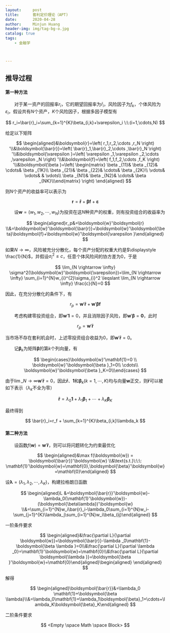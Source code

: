 ```yaml
---
layout:     post
title:      套利定价理论（APT)
date:       2020-04-28
author:     Minjun Huang
header-img: img/tag-bg-o.jpg
catalog: true
tags:
    - 金融学



---
```


<head>
    <script src="https://cdn.mathjax.org/mathjax/latest/MathJax.js?config=TeX-AMS-MML_HTMLorMML" type="text/javascript"></script>
    <script type="text/x-mathjax-config">
        MathJax.Hub.Config({
            tex2jax: {
            skipTags: ['script', 'noscript', 'style', 'textarea', 'pre'],
            inlineMath: [['$','$']]
            }
        });
    </script>
</head>


## 推导过程

#### 第一种方法

&emsp;&emsp;对于某一资产的回报率$r_i$，它的期望回报率为$\bar{r}_i$，风险因子为$f_k$，个体风险为$\varepsilon_i$，假设共有$N$个资产，$K$个风险因子，根据多因子模型有



$$
r_i=\bar{r}_i+\sum_{k=1}^{K}\beta_{i,k}+\varepsilon_i \:\:(i=1,\cdots,N)
$$



给定以下矩阵



$$
\begin{aligned}&\boldsymbol{r}=\left( r_1,r_2,\cdots ,r_N \right) '\\&\boldsymbol{\bar{r}}=\left( \bar{r}_1,\bar{r}_2,\cdots ,\bar{r}_N \right) '\\&\boldsymbol{\varepsilon }=\left( \varepsilon _1,\varepsilon _2,\cdots ,\varepsilon _N \right) '\\&\boldsymbol{f}=\left( f_1,f_2,\cdots ,f_K \right) '\\&\boldsymbol{\beta }=\left( \begin{matrix}	\beta _{11}&		\beta _{12}&		\cdots&		\beta _{1K}\\	\beta _{21}&		\beta _{22}&		\cdots&		\beta _{2K}\\	\vdots&		\vdots&		&		\vdots\\	\beta _{N1}&		\beta _{N2}&		\cdots&		\beta _{NK}\\\end{matrix} \right) \end{aligned}
$$



则$N$个资产的收益率可以表示为



$$
\boldsymbol{r}=\boldsymbol{\bar{r}}+\boldsymbol{\beta f}+\boldsymbol{\varepsilon}
$$



&emsp;&emsp;设$\boldsymbol{w}=(w_1,w_2,\cdots,w_N)$为投资在这$N$种资产的权重，则有投资组合的收益率为



$$
\begin{aligned}r_p&=\boldsymbol{w}'\boldsymbol{r} \\&=\boldsymbol{w}'\boldsymbol{\bar{r}}+\boldsymbol{w}'\boldsymbol{\beta}\boldsymbol{f}+\boldsymbol{w}'\boldsymbol{\varepsilon }\end{aligned}
$$



如果$N \rightarrow \infty$，风险被充分分散化，每个资产分配的权重大约是$\displaystyle \frac{1}{N}$，并假设$\sigma_{i}^{2} \leqslant c$，任意个体风险间的协方差为0，于是



$$
\lim_{N \rightarrow \infty} \sigma^2(\boldsymbol{w}'\boldsymbol{\varepsilon})=\lim_{N \rightarrow \infty} \sum_{i=1}^{N}w_{i}^{2}\sigma_{i}^2 \leqslant \lim_{N \rightarrow \infty} \frac{c}{N}=0
$$



因此，在充分分散化的条件下，有



$$
r_p = \boldsymbol{w}'\boldsymbol{\bar{r}}+\boldsymbol{w}'\boldsymbol{\beta}\boldsymbol{f}
$$



&emsp;&emsp;考虑构建零投资组合，即$\boldsymbol{w}'\mathbf{1}=0$，并且消除因子风险，即$\boldsymbol{w}'\boldsymbol{\beta}=\mathbf{0}$，此时



$$
r_p=\boldsymbol{w}'\boldsymbol{\bar{r}}
$$



当市场不存在套利机会时，上述零投资组合收益为0，即$\boldsymbol{w}'\boldsymbol{\bar{r}}=0$。



&emsp;&emsp;记$\boldsymbol{\beta}_k$为矩阵$\boldsymbol{\beta}$的第$k$个列向量，有



$$
\begin{cases}\boldsymbol{w}'\mathbf{1}=0 \\	\boldsymbol{w}'\boldsymbol{\beta }_1=0\\	\cdots\\	\boldsymbol{w}'\boldsymbol{\beta }_K=0\\\end{cases}
$$



由于$\displaystyle \lim\_{N \rightarrow \infty} \boldsymbol{w}'\boldsymbol{\bar{r}}=0$，因此$\boldsymbol{\bar{r}}$、$\mathbf{1}$和$\boldsymbol{\beta}_k  (k=1,\cdots, K)$均与向量$\boldsymbol{w}$正交，则$\boldsymbol{\bar{r}}$可以被如下表示（$\lambda_k$不全为零）

$$
\boldsymbol{\bar{r}} = \lambda_0 \mathbf{1}+\lambda_1\boldsymbol{\beta}_1+\cdots+\lambda_K\boldsymbol{\beta}_K
$$



最终得到


$$
\bar{r}_i=r_f + \sum_{k=1}^{K}\beta_{i,k}\lambda_k
$$

#### 第二种方法

&emsp;&emsp;设函数$f(\boldsymbol{w})=\boldsymbol{w}'\boldsymbol{\bar{r}}$，则可以将问题转化为约束最优化


$$
\begin{aligned}&\max f(\boldsymbol{w}) = \boldsymbol{\bar{r}}'\boldsymbol{w} \\&\text{s.t.}\:\:\: \mathbf{1}'\boldsymbol{w}=\mathbf{0},\boldsymbol{\beta}'\boldsymbol{w}=\mathbf{0}\end{aligned}
$$


设$\boldsymbol{\lambda}=(\lambda_1,\lambda_2,\cdots,\lambda_K)$，构建拉格朗日函数


$$
\begin{aligned}L &=\boldsymbol{\bar{r}}'\boldsymbol{w}-\lambda_0(\mathbf{1}'\boldsymbol{w})-(\boldsymbol{\beta\lambda})'\boldsymbol{w} \\&=\sum_{i=1}^{N}w_i\bar{r}_i-\lambda_0\sum_{i=1}^{N}w_i-\sum_{j=1}^{K}\lambda_j\sum_{i=1}^{N}w_i\beta_{ij}\end{aligned}
$$


一阶条件要求


$$
\begin{aligned}&\frac{\partial L}{\partial \boldsymbol{w}}=\boldsymbol{\bar{r}}-\lambda _0\mathbf{1}-\boldsymbol{\beta \lambda }=0\\&\frac{\partial L}{\partial \lambda _0}=\mathbf{1}'\boldsymbol{w}=\mathbf{0}\\&\frac{\partial L}{\partial \boldsymbol{\lambda }}=\boldsymbol{\beta }'\boldsymbol{w}=\mathbf{0}\end{aligned}\begin{aligned}
\end{aligned}
$$


解得


$$
\begin{aligned}\boldsymbol{\bar{r}}&=\lambda_0 \mathbf{1}+\boldsymbol{\beta \lambda}\\&=\lambda_0\mathbf{1}+\lambda_1\boldsymbol{\beta}_1+\cdots+\lambda_K\boldsymbol{\beta}_K\end{aligned}
$$


二阶条件要求


$$
<Empty \space Math \space Block>
$$
